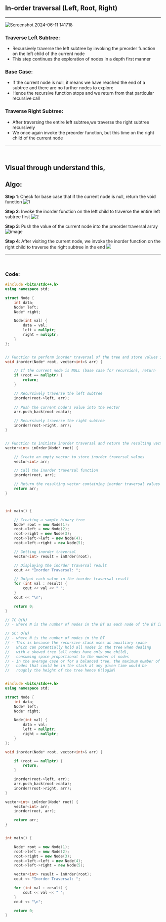 ## In-order traversal (Left, Root, Right)

<hr>

![Screenshot 2024-06-11 141718](https://github.com/Mehul237/A2Z-DSA-Course/assets/117193057/610384b6-dfbc-4ce6-8f7a-11f3482b6e8c)


### **Traverse Left Subtree**: 
- Recursively traverse the left subtree by invoking the preorder function on the left child of the current node
- This step continues the exploration of nodes in a depth first manner

### **Base Case**: 
- If the current node is null, it means we have reached the end of a subtree and there are no further nodes to explore
- Hence the recursive function stops and we return from that particular recursive call

### **Traverse Right Subtree**: 
- After traversing the entire left subtree,we traverse the right subtree recursively
- We once again invoke the preorder function, but this time on the right child of the current node
  
<hr>
<br>

## Visual through understand this,

## Algo:

**Step 1**: Check for base case that if the current node is null, return the void function
![1](https://static.takeuforward.org/content/Inorder-binarytree-image6-esWBb7Ks)

**Step 2**: Invoke the inorder function on the left child to traverse the entire left subtree first
![2](https://static.takeuforward.org/content/Inorder-binarytree-image7-_I3QwQ_R)

**Step 3**: Push the value of the current node into the preorder traversal array
![image](https://github.com/Mehul237/A2Z-DSA-Course/assets/117193057/c272ee53-ae5b-4dba-9826-68cfbf8f8f04)


**Step 4**: After visiting the current node, we invoke the inorder function on the right child to traverse the right subtree in the end
![](https://static.takeuforward.org/content/Inorder-binarytree-image9-81NLp8CB)




<hr>
<br>

### Code:

```cpp
#include <bits/stdc++.h>
using namespace std;

struct Node {
    int data;
    Node* left;
    Node* right;

    Node(int val) {
        data = val;
        left = nullptr;
        right = nullptr;
    }
};


// Function to perform inorder traversal of the tree and store values in 'arr'
void inorder(Node* root, vector<int>& arr) {

    // If the current node is NULL (base case for recursion), return
    if (root == nullptr) {
        return;
    }

    // Recursively traverse the left subtree
    inorder(root->left, arr);
    
    // Push the current node's value into the vector
    arr.push_back(root->data);

    // Recursively traverse the right subtree
    inorder(root->right, arr);
}


// Function to initiate inorder traversal and return the resulting vector
vector<int> inOrder(Node* root) {

    // Create an empty vector to store inorder traversal values
    vector<int> arr;

    // Call the inorder traversal function
    inorder(root, arr);

    // Return the resulting vector containing inorder traversal values
    return arr;
}



int main() {

    // Creating a sample binary tree
    Node* root = new Node(1);
    root->left = new Node(2);
    root->right = new Node(3);
    root->left->left = new Node(4);
    root->left->right = new Node(5);

    // Getting inorder traversal
    vector<int> result = inOrder(root);

    // Displaying the inorder traversal result
    cout << "Inorder Traversal: ";

    // Output each value in the inorder traversal result
    for (int val : result) {
        cout << val << " ";
    }
    cout << "\n";

    return 0;
}

// TC O(N) 
// - where N is the number of nodes in the BT as each node of the BT is visited exactly once

// SC: O(N) 
// - where N is the number of nodes in the BT
// - This is because the recursive stack uses an auxiliary space 
//   which can potentially hold all nodes in the tree when dealing 
//   with a skewed tree (all nodes have only one child), 
//   consuming space proportional to the number of nodes
// - In the average case or for a balanced tree, the maximum number of 
//   nodes that could be in the stack at any given time would be 
//   roughly the height of the tree hence O(log2N)
```


```cpp

#include <bits/stdc++.h>
using namespace std;

struct Node {
    int data;
    Node* left;
    Node* right;

    Node(int val) {
        data = val;
        left = nullptr;
        right = nullptr;
    }
};

void inorder(Node* root, vector<int>& arr) {

    if (root == nullptr) {
        return;
    }

    inorder(root->left, arr);
    arr.push_back(root->data);
    inorder(root->right, arr);
}

vector<int> inOrder(Node* root) {
    vector<int> arr;
    inorder(root, arr);

    return arr;
}


int main() {

    Node* root = new Node(1);
    root->left = new Node(2);
    root->right = new Node(3);
    root->left->left = new Node(4);
    root->left->right = new Node(5);

    vector<int> result = inOrder(root);
    cout << "Inorder Traversal: ";

    for (int val : result) {
        cout << val << " ";
    }
    cout << "\n";

    return 0;
}

```
